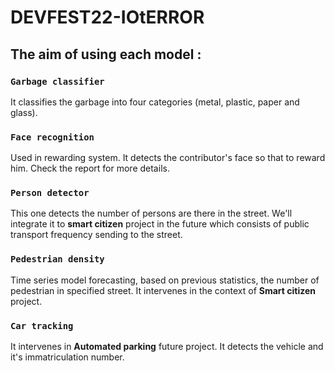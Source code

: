 # DEVFEST22-IOtERROR

## The aim of using each model :
### `Garbage classifier`
It classifies the garbage into four categories (metal, plastic, paper and glass).

### `Face recognition`
Used in rewarding system. It detects the contributor's face so that to reward him. Check the report for more details.


### `Person detector`
This one detects the number of persons are there in the street. We'll integrate it to **smart citizen** project in the future which consists of public transport frequency sending to the street.

### `Pedestrian density`
Time series model forecasting, based on previous statistics, the number of pedestrian in specified street. It intervenes in the context of **Smart citizen** project.

### `Car tracking`
It intervenes in **Automated parking** future project. It detects the vehicle and it's immatriculation number.
